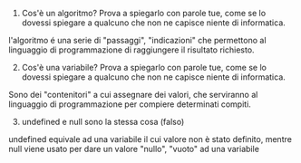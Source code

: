 1. Cos'è un algoritmo? Prova a spiegarlo con parole tue, come se lo dovessi spiegare a qualcuno che non ne capisce niente di informatica.

l'algoritmo é una serie di  "passaggi", "indicazioni" che permettono al linguaggio di programmazione di raggiungere il risultato richiesto.

2. Cos'è una variabile? Prova a spiegarlo con parole tue, come se lo dovessi spiegare a qualcuno che non ne capisce niente di informatica.

Sono dei "contenitori" a cui assegnare dei valori, che serviranno al linguaggio di programmazione per compiere determinati compiti.

3. undefined e null sono la stessa cosa (falso)

undefined equivale ad una variabile il cui valore non è stato definito, mentre null viene usato per dare un valore "nullo", "vuoto" ad una variabile
